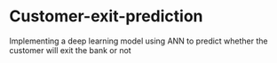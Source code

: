 # Customer-exit-prediction
Implementing a deep learning model using ANN to predict whether the customer will exit the bank or not
